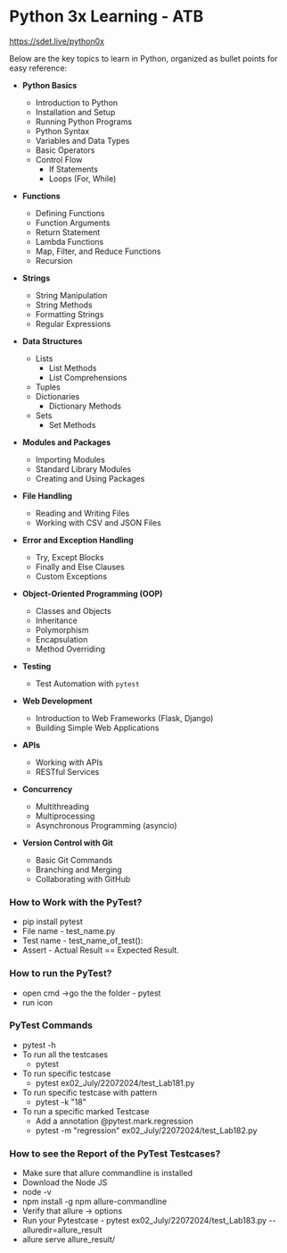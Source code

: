 # Python 3x Learning - ATB 
https://sdet.live/python0x

Below are the key topics to learn in Python, organized as bullet points for easy reference:

- **Python Basics**
  - Introduction to Python
  - Installation and Setup
  - Running Python Programs
  - Python Syntax
  - Variables and Data Types
  - Basic Operators
  - Control Flow
    - If Statements
    - Loops (For, While)

- **Functions**
  - Defining Functions
  - Function Arguments
  - Return Statement
  - Lambda Functions
  - Map, Filter, and Reduce Functions
  - Recursion

- **Strings**
  - String Manipulation
  - String Methods
  - Formatting Strings
  - Regular Expressions

- **Data Structures**
  - Lists
    - List Methods
    - List Comprehensions
  - Tuples
  - Dictionaries
    - Dictionary Methods
  - Sets
    - Set Methods

- **Modules and Packages**
  - Importing Modules
  - Standard Library Modules
  - Creating and Using Packages

- **File Handling**
  - Reading and Writing Files
  - Working with CSV and JSON Files

- **Error and Exception Handling**
  - Try, Except Blocks
  - Finally and Else Clauses
  - Custom Exceptions

- **Object-Oriented Programming (OOP)**
  - Classes and Objects
  - Inheritance
  - Polymorphism
  - Encapsulation
  - Method Overriding

- **Testing**
  - Test Automation with `pytest`


- **Web Development**
  - Introduction to Web Frameworks (Flask, Django)
  - Building Simple Web Applications

- **APIs**
  - Working with APIs
  - RESTful Services

- **Concurrency**
  - Multithreading
  - Multiprocessing
  - Asynchronous Programming (asyncio)

- **Version Control with Git**
  - Basic Git Commands
  - Branching and Merging
  - Collaborating with GitHub


### How to Work with the PyTest?
- pip install pytest
- File name - test_name.py
- Test name - test_name_of_test():
- Assert - Actual Result == Expected Result.

### How to run the PyTest?
- open cmd ->go the the folder - pytest
-  run icon

### PyTest Commands
- pytest -h
- To run all the testcases
  - pytest 
- To run specific testcase 
  - pytest ex02_July/22072024/test_Lab181.py
- To run specific testcase with pattern
  - pytest -k "18"
- To run a specific marked Testcase 
  - Add a annotation @pytest.mark.regression
  - pytest -m "regression" ex02_July/22072024/test_Lab182.py


### How to see the Report of the PyTest Testcases?
- Make sure that allure commandline is installed
- Download the Node JS
- node -v
- npm install -g npm allure-commandline
- Verify that allure -> options
- Run your Pytestcase - pytest ex02_July/22072024/test_Lab183.py --alluredir=allure_result
- allure serve allure_result/











